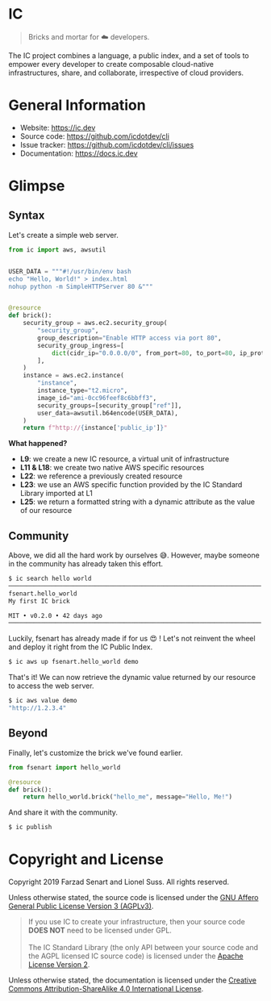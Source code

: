 <a id="top" name="top"></a>

# IC
> Bricks and mortar for :cloud: developers.

The IC project combines a language, a public index, and a set of tools 
to empower every developer to create composable cloud-native 
infrastructures, share, and collaborate, irrespective of cloud providers.

# General Information

- Website: https://ic.dev
- Source code: https://github.com/icdotdev/cli
- Issue tracker: https://github.com/icdotdev/cli/issues
- Documentation: https://docs.ic.dev

# Glimpse

## Syntax

Let's create a simple web server. 

```python
from ic import aws, awsutil


USER_DATA = """#!/usr/bin/env bash
echo "Hello, World!" > index.html
nohup python -m SimpleHTTPServer 80 &"""


@resource
def brick():
    security_group = aws.ec2.security_group(
        "security_group",
        group_description="Enable HTTP access via port 80",
        security_group_ingress=[
            dict(cidr_ip="0.0.0.0/0", from_port=80, to_port=80, ip_protocol="tcp")
        ],
    )
    instance = aws.ec2.instance(
        "instance",
        instance_type="t2.micro",
        image_id="ami-0cc96feef8c6bbff3",
        security_groups=[security_group["ref"]],
        user_data=awsutil.b64encode(USER_DATA),
    )
    return f"http://{instance['public_ip']}"
```

**What happened?**

- **L9**: we create a new IC resource, a virtual unit of infrastructure
- **L11 & L18**: we create two native AWS specific resources
- **L22**: we reference a previously created resource
- **L23**: we use an AWS specific function provided by the IC Standard 
  Library imported at L1
- **L25**: we return a formatted string with a dynamic attribute as the 
  value of our resource

## Community

Above, we did all the hard work by ourselves :sweat_smile:. However, 
maybe someone in the community has already taken this effort.

```bash
$ ic search hello world
──────────────────────────────────────────────────────────────────────
fsenart.hello_world
My first IC brick

MIT • v0.2.0 • 42 days ago
──────────────────────────────────────────────────────────────────────
```

Luckily, fsenart has already made if for us :heart_eyes: ! Let's not 
reinvent the wheel and deploy it right from the IC Public Index.

```bash
$ ic aws up fsenart.hello_world demo
```

That's it! We can now retrieve the dynamic value returned by our 
resource to access the web server. 

```bash
$ ic aws value demo
"http://1.2.3.4"
```

## Beyond

Finally, let's customize the brick we've found earlier.

```python
from fsenart import hello_world

@resource
def brick():
    return hello_world.brick("hello_me", message="Hello, Me!")
```

And share it with the community.

```bash
$ ic publish
```

# Copyright and License

Copyright 2019 Farzad Senart and Lionel Suss. All rights reserved.

Unless otherwise stated, the source code is licensed under the 
[GNU Affero General Public License Version 3 (AGPLv3)](LICENSE).
> If you use IC to create your infrastructure, then your source code 
  **DOES NOT** need to be licensed under GPL.<br/><br/>
  The IC Standard Library (the only API between your source code and the 
  AGPL licensed IC source code) is licensed under the 
  [Apache License Version 2](src/iccli/lib/LICENSE).


Unless otherwise stated, the documentation is licensed under the 
[Creative Commons Attribution-ShareAlike 4.0 International License](https://creativecommons.org/licenses/by-sa/4.0/). 